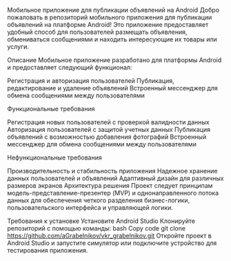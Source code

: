 Мобильное приложение для публикации объявлений на Android
Добро пожаловать в репозиторий мобильного приложения для публикации объявлений на платформе Android! Это приложение предоставляет удобный способ для пользователей размещать объявления, обмениваться сообщениями и находить интересующие их товары или услуги.

Описание
Мобильное приложение разработано для платформы Android и предоставляет следующий функционал:

Регистрация и авторизация пользователей
Публикация, редактирование и удаление объявлений
Встроенный мессенджер для обмена сообщениями между пользователями


Функциональные требования

Регистрация новых пользователей с проверкой валидности данных
Авторизация пользователей с защитой учетных данных
Публикация объявлений с возможностью добавления фотографий
Встроенный мессенджер для обмена сообщениями между пользователями


Нефункциональные требования

Производительность и стабильность приложения
Надежное хранение данных пользователей и объявлений
Адаптивный дизайн для различных размеров экранов
Архитектура решения
Проект следует принципам модель-представление-презентер (MVP) и однонаправленного потока данных для обеспечения четкого разделения бизнес-логики, пользовательского интерфейса и управляющей логики.

Требования к установке
Установите Android Studio
Клонируйте репозиторий с помощью команды:
bash
Copy code
git clone https://github.com/aGrabelnikov/vkr_grabelnikov.git
Откройте проект в Android Studio и запустите симулятор или подключите устройство для тестирования приложения.

